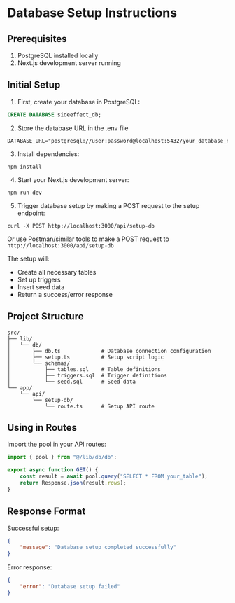 # Database Setup Instructions

## Prerequisites

1. PostgreSQL installed locally
2. Next.js development server running

## Initial Setup

1. First, create your database in PostgreSQL:

```sql
CREATE DATABASE sideeffect_db;
```

2. Store the database URL in the .env file

```
DATABASE_URL="postgresql://user:password@localhost:5432/your_database_name"
```

3. Install dependencies:

```
npm install
```

4. Start your Next.js development server:

```
npm run dev
```

5. Trigger database setup by making a POST request to the setup endpoint:

```
curl -X POST http://localhost:3000/api/setup-db
```

Or use Postman/similar tools to make a POST request to `http://localhost:3000/api/setup-db`

The setup will:

-   Create all necessary tables
-   Set up triggers
-   Insert seed data
-   Return a success/error response

## Project Structure

```
src/
├── lib/
│   └── db/
│       ├── db.ts             # Database connection configuration
│       ├── setup.ts          # Setup script logic
│       └── schemas/
│           ├── tables.sql    # Table definitions
│           ├── triggers.sql  # Trigger definitions
│           └── seed.sql      # Seed data
└── app/
    └── api/
        └── setup-db/
            └── route.ts      # Setup API route
```

## Using in Routes

Import the pool in your API routes:

```typescript
import { pool } from "@/lib/db/db";

export async function GET() {
	const result = await pool.query("SELECT * FROM your_table");
	return Response.json(result.rows);
}
```

## Response Format

Successful setup:

```json
{
	"message": "Database setup completed successfully"
}
```

Error response:

```json
{
	"error": "Database setup failed"
}
```

